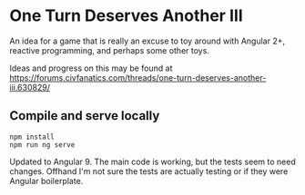 # One Turn Deserves Another III

An idea for a game that is really an excuse to toy around with Angular 2+, reactive programming, and perhaps some other toys.

Ideas and progress on this may be found at https://forums.civfanatics.com/threads/one-turn-deserves-another-iii.630829/

## Compile and serve locally

```
npm install
npm run ng serve
```

Updated to Angular 9. The main code is working, but the tests seem to need changes. Offhand I'm not sure the tests are actually testing or if they were Angular boilerplate.